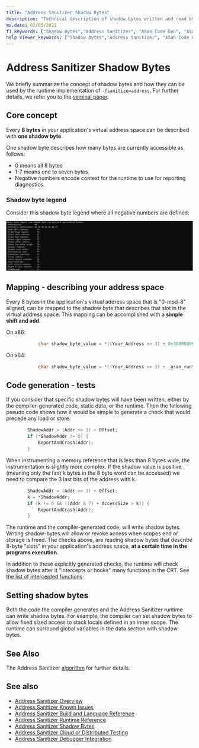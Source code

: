 ```yaml
---
title: "Address Sanitizer Shadow Bytes"
description: "Technical description of shadow bytes written and read by compiler's generate code and AddressSanitizer runtime."
ms.date: 02/05/2021
f1_keywords: ["Shadow Bytes","Address Sanitizer", "ASan Code Gen", "ASan compiler", "ASan Runtime"]
help viewer_keywords: ["Shadow Bytes","Address Sanitizer", "ASan Code Gen", "ASan compiler", "ASan Runtime"]
---
```


# Address Sanitizer Shadow Bytes

We briefly summarize the concept of shadow bytes and how they can be used by the runtime implementation of `-fsanitize=address`. For further details, we refer you to the [seminal paper](
https://www.usenix.org/system/files/conference/atc12/atc12-final39.pdf).

## Core concept

Every **8 bytes** in your application's virtual address space can be described with **one shadow byte**.

One shadow byte describes how many bytes are currently accessible as follows:

- 0 means all 8 bytes
- 1-7 means one to seven bytes
- Negative numbers encode context for the runtime to use for reporting diagnostics.

### Shadow byte legend

Consider this shadow byte legend where all negative numbers are defined:

![shadow-legend](.\MEDIA\ASan-ShadowByte-Legend.PNG)

## Mapping - describing your address space

Every 8 bytes in the application's virtual address space that is "0-mod-8" aligned, can be mapped to the shadow byte that describes that slot in the virtual address space.  This mapping can be accomplished with a **simple shift and add**.

On x86:

```cpp
            char shadow_byte_value = *((Your_Address >> 3) + 0x30000000)
```

On x64:

```cpp
            char shadow_byte_value = *((Your_Address >> 3) + _asan_runtime_assigned_offset)
```

## Code generation - tests

If you consider that specific shadow bytes will have been written, either by the compiler-generated code, static data, or the runtime.  Then the following pseudo code shows how it would be simple to generate a check that would precede any load or store.

```cpp
        ShadowAddr = (Addr >> 3) + Offset;
        if (*ShadowAddr != 0) {
            ReportAndCrash(Addr);
        }
```

When instrumenting a memory reference that is less than 8 bytes wide, the instrumentation is slightly more complex. If the shadow value is positive (meaning only the first k bytes in the 8 byte word can be accessed) we need to compare the 3 last bits of the address with k.

```cpp
        ShadowAddr = (Addr >> 3) + Offset;
        k = *ShadowAddr;
        if (k != 0 && ((Addr & 7) + AccessSize > k)) {
            ReportAndCrash(Addr);
        }
```

The runtime and the compiler-generated code, will write shadow bytes. Writing shadow-bytes will allow or revoke access when scopes end or storage is freed. The checks above, are reading shadow bytes that describe 8-byte "slots" in your application's address space, **at a certain time in the programs execution**.

In addition to these explicitly generated checks, the runtime will check shadow bytes after it "intercepts or hooks" many functions in the CRT.  See [the list of intercepted functions](#address-sanitizer-intercepted-functions.md)

## Setting shadow bytes

Both the code the compiler generates and the Address Sanitizer runtime can write shadow bytes. For example, the compiler can set shadow bytes to allow fixed sized access to stack locals defined in an inner scope.  The runtime can surround global variables in the data section with shadow bytes.

## See Also

The Address Sanitizer [algorithm](https://github.com/google/sanitizers/wiki/AddressSanitizerAlgorithm) for further details.

## See also

- [Address Sanitizer Overview](./asan.md)
- [Address Sanitizer Known Issues](./asan-known-issues.md)
- [Address Sanitizer Build and Language Reference](./asan-building.md)
- [Address Sanitizer Runtime Reference](./asan-runtime.md)
- [Address Sanitizer Shadow Bytes](./asan-shadowbytes.md)
- [Address Sanitizer Cloud or Distributed Testing](./asan-offline-crash-dumps.md)
- [Address Sanitizer Debugger Integration](./asan-debugger-integration.md)